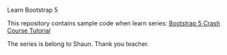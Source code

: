 Learn Bootstrap 5

This repository contains sample code when learn series: [Bootstrap 5 Crash Course Tutorial](https://www.youtube.com/watch?v=O_9u1P5YjVc&list=PL4cUxeGkcC9joIM91nLzd_qaH_AimmdAR)

The series is belong to Shaun. Thank you teacher.

